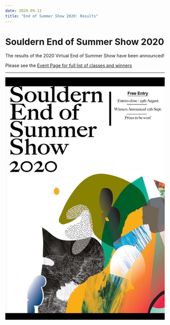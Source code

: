 ```yaml
---
date: 2020-09-12
title: "End of Summer Show 2020: Results"
---
```




# Souldern End of Summer Show 2020

The results of the 2020 Virtual End of Summer Show have been announced!

Please see the [Event Page for full list of classes and winners](../events/summer-2020/)

---

![summer2020](summer2020.jpg)
